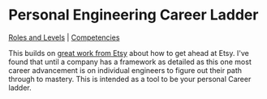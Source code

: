 # Personal Engineering Career Ladder

[Roles and Levels](roles.md) | [Competencies](competencies.md)

This builds on [great work from Etsy](https://github.com/etsy/Etsy-Engineering-Career-Ladder) about how to get ahead at Etsy. I've found that until a company has a framework as detailed as this one most career advancement is on individual engineers to figure out their path through to mastery. This is intended as a tool to be your personal Career ladder.
